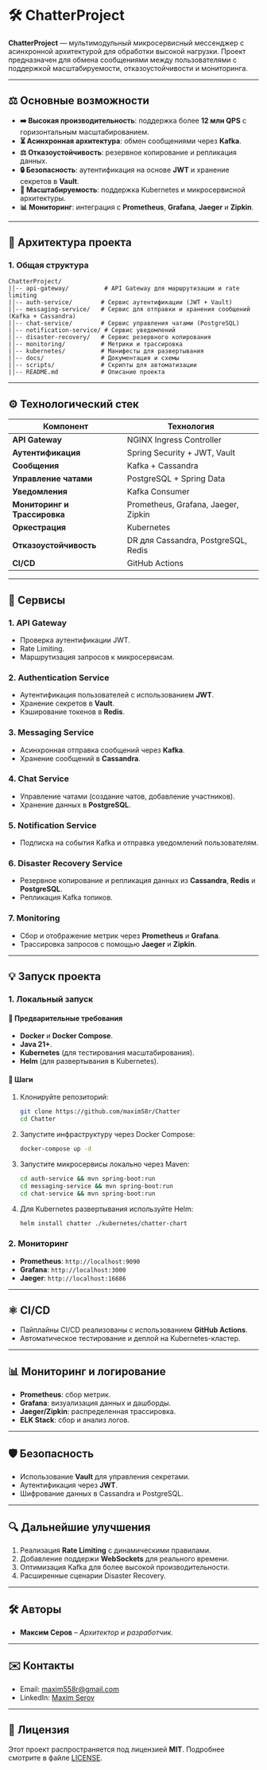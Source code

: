 # 🛠️ **ChatterProject**

**ChatterProject** — мультимодульный микросервисный мессенджер с асинхронной архитектурой для обработки высокой нагрузки. Проект предназначен для обмена сообщениями между пользователями с поддержкой масштабируемости, отказоустойчивости и мониторинга.

---

## ⚖️ **Основные возможности**
- **➡️ Высокая производительность**: поддержка более **12 млн QPS** с горизонтальным масштабированием.
- **⏳ Асинхронная архитектура**: обмен сообщениями через **Kafka**.
- **⚖️ Отказоустойчивость**: резервное копирование и репликация данных.
- **🔒 Безопасность**: аутентификация на основе **JWT** и хранение секретов в **Vault**.
- **🔄 Масштабируемость**: поддержка Kubernetes и микросервисной архитектуры.
- **📊 Мониторинг**: интеграция с **Prometheus**, **Grafana**, **Jaeger** и **Zipkin**.

---

## 📏 **Архитектура проекта**

### **1. Общая структура**
```
ChatterProject/
|│-- api-gateway/          # API Gateway для маршрутизации и rate limiting
|│-- auth-service/        # Сервис аутентификации (JWT + Vault)
|│-- messaging-service/   # Сервис для отправки и хранения сообщений (Kafka + Cassandra)
|│-- chat-service/        # Сервис управления чатами (PostgreSQL)
|│-- notification-service/ # Сервис уведомлений
|│-- disaster-recovery/   # Сервис резервного копирования
|│-- monitoring/          # Метрики и трассировка
|│-- kubernetes/          # Манифесты для развертывания
|│-- docs/                # Документация и схемы
|│-- scripts/             # Скрипты для автоматизации
|│-- README.md            # Описание проекта
```

---

## ⚙️ **Технологический стек**

| Компонент                  | Технология               |
|----------------------------|--------------------------|
| **API Gateway**            | NGINX Ingress Controller |
| **Аутентификация**         | Spring Security + JWT, Vault |
| **Сообщения**              | Kafka + Cassandra        |
| **Управление чатами**      | PostgreSQL + Spring Data |
| **Уведомления**            | Kafka Consumer           |
| **Мониторинг и Трассировка** | Prometheus, Grafana, Jaeger, Zipkin |
| **Оркестрация**            | Kubernetes               |
| **Отказоустойчивость**     | DR для Cassandra, PostgreSQL, Redis |
| **CI/CD**                  | GitHub Actions           |

---

## 🔢 **Сервисы**

### **1. API Gateway**
- Проверка аутентификации JWT.
- Rate Limiting.
- Маршрутизация запросов к микросервисам.

### **2. Authentication Service**
- Аутентификация пользователей с использованием **JWT**.
- Хранение секретов в **Vault**.
- Кэширование токенов в **Redis**.

### **3. Messaging Service**
- Асинхронная отправка сообщений через **Kafka**.
- Хранение сообщений в **Cassandra**.

### **4. Chat Service**
- Управление чатами (создание чатов, добавление участников).
- Хранение данных в **PostgreSQL**.

### **5. Notification Service**
- Подписка на события Kafka и отправка уведомлений пользователям.

### **6. Disaster Recovery Service**
- Резервное копирование и репликация данных из **Cassandra**, **Redis** и **PostgreSQL**.
- Репликация Kafka топиков.

### **7. Monitoring**
- Сбор и отображение метрик через **Prometheus** и **Grafana**.
- Трассировка запросов с помощью **Jaeger** и **Zipkin**.

---

## 💡 **Запуск проекта**

### **1. Локальный запуск**

#### 🔗 **Предварительные требования**
- **Docker** и **Docker Compose**.
- **Java 21+**.
- **Kubernetes** (для тестирования масштабирования).
- **Helm** (для развертывания в Kubernetes).

#### 🔄 **Шаги**
1. Клонируйте репозиторий:
   ```bash
   git clone https://github.com/maxim58r/Chatter
   cd Chatter
   ```

2. Запустите инфраструктуру через Docker Compose:
   ```bash
   docker-compose up -d
   ```

3. Запустите микросервисы локально через Maven:
   ```bash
   cd auth-service && mvn spring-boot:run
   cd messaging-service && mvn spring-boot:run
   cd chat-service && mvn spring-boot:run
   ```

4. Для Kubernetes развертывания используйте Helm:
   ```bash
   helm install chatter ./kubernetes/chatter-chart
   ```

### **2. Мониторинг**
- **Prometheus**: `http://localhost:9090`
- **Grafana**: `http://localhost:3000`
- **Jaeger**: `http://localhost:16686`

---

## ⚛️ **CI/CD**
- Пайплайны CI/CD реализованы с использованием **GitHub Actions**.
- Автоматическое тестирование и деплой на Kubernetes-кластер.

---

## 📊 **Мониторинг и логирование**
- **Prometheus**: сбор метрик.
- **Grafana**: визуализация данных и дашборды.
- **Jaeger/Zipkin**: распределенная трассировка.
- **ELK Stack**: сбор и анализ логов.

---

## 🛡️ **Безопасность**
- Использование **Vault** для управления секретами.
- Аутентификация через **JWT**.
- Шифрование данных в Cassandra и PostgreSQL.

---

## 🔍 **Дальнейшие улучшения**
1. Реализация **Rate Limiting** с динамическими правилами.
2. Добавление поддержи **WebSockets** для реального времени.
3. Оптимизация Kafka для более высокой производительности.
4. Расширенные сценарии Disaster Recovery.

---

## 🛠 **Авторы**
- **Максим Серов** – *Архитектор и разработчик.*

---

## ✉️ **Контакты**
- Email: maxim558r@gmail.com
- LinkedIn: [Maxim Serov](https://www.linkedin.com/in/maxim-serov-45aa33100/)

---

## 📅 **Лицензия**
Этот проект распространяется под лицензией **MIT**. Подробнее смотрите в файле [LICENSE](LICENSE).
